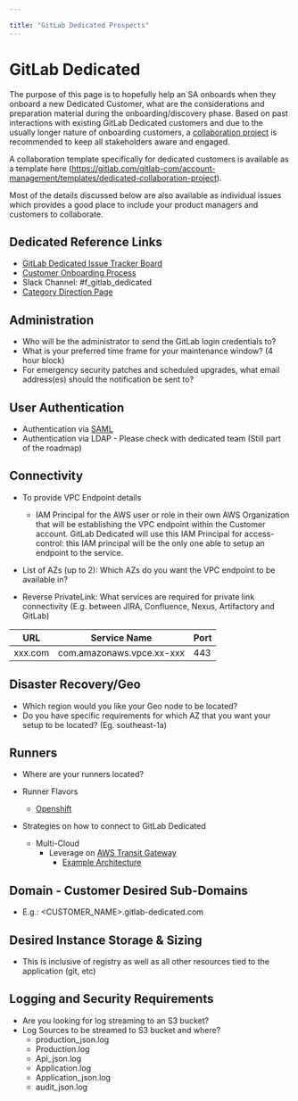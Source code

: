 ```yaml
---

title: "GitLab Dedicated Prospects"
---
```



# GitLab Dedicated

The purpose of this page is to hopefully help an SA onboards when they onboard a new Dedicated Customer, what are the considerations and preparation material during the onboarding/discovery phase. Based on past interactions with existing GitLab Dedicated customers and due to the usually longer nature of onboarding customers, a [collaboration project](/handbook/solutions-architects/processes/collaboration-project/) is recommended to keep all stakeholders aware and engaged. 

A collaboration template specifically for dedicated customers is available as a template here (https://gitlab.com/gitlab-com/account-management/templates/dedicated-collaboration-project). 

Most of the details discussed below are also available as individual issues which provides a good place to include your product managers and customers to collaborate. 

## Dedicated Reference Links

- [GitLab Dedicated Issue Tracker Board](https://gitlab.com/gitlab-com/gl-infra/gitlab-dedicated/team/-/boards)
- [Customer Onboarding Process](https://gitlab.com/gitlab-com/gl-infra/gitlab-dedicated/team/-/blob/main/README.md#customer-onboarding-process)
- Slack Channel: #f_gitlab_dedicated
- [Category Direction Page](https://about.gitlab.com/direction/saas-platforms/dedicated/)

## Administration

- Who will be the administrator to send the GitLab login credentials to?
- What is your preferred time frame for your maintenance window? (4 hour block)
- For emergency security patches and scheduled upgrades, what email address(es) should the notification be sent to?

## User Authentication

- Authentication via [SAML](https://docs.gitlab.com/ee/integration/saml.html#general-setup)
- Authentication via LDAP - Please check with dedicated team (Still part of the roadmap)

## Connectivity

- To provide VPC Endpoint details
  - IAM Principal for the AWS user or role in their own AWS Organization that will be establishing the VPC endpoint within the Customer account. GitLab Dedicated will use this IAM Principal for access-control: this IAM principal will be the only one able to setup an endpoint to the service.

- List of AZs (up to 2): Which AZs do you want the VPC endpoint to be available in?

- Reverse PrivateLink: What services are required for private link connectivity (E.g. between JIRA, Confluence, Nexus, Artifactory and GitLab)

| URL | Service Name | Port | 
| ------ | ------ | ------ |
| xxx.com | com.amazonaws.vpce.xx-xxx | 443 |

## Disaster Recovery/Geo

- Which region would you like your Geo node to be located?
- Do you have specific requirements for which AZ that you want your setup to be located? (Eg. southeast-1a)


## Runners

- Where are your runners located?
- Runner Flavors
    - [Openshift](https://docs.openshift.com/rosa/welcome/index.html)

- Strategies on how to connect to GitLab Dedicated
    - Multi-Cloud
        - Leverage on [AWS Transit Gateway](https://aws.amazon.com/transit-gateway/?whats-new-cards.sort-by=item.additionalFields.postDateTime&whats-new-cards.sort-order=desc)
            - [Example Architecture](https://gitlab.com/gitlab-com/account-management/apac/pre-sales/govtech/uploads/243461695aff0443e6df749d585cf648/image__2_.png)

## Domain - Customer Desired Sub-Domains

- E.g.: <CUSTOMER_NAME>.gitlab-dedicated.com

## Desired Instance Storage & Sizing

- This is inclusive of registry as well as all other resources tied to the application (git, etc) 

## Logging and Security Requirements
- Are you looking for log streaming to an S3 bucket?
- Log Sources to be streamed to S3 bucket and where?
    - production_json.log
    - Production.log
    - Api_json.log
    - Application.log
    - Application_json.log
    - audit_json.log









